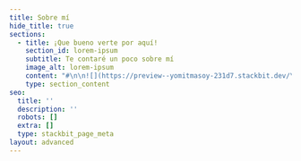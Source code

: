 ```yaml
---
title: Sobre mí
hide_title: true
sections:
  - title: ¡Que bueno verte por aquí!
    section_id: lorem-ipsum
    subtitle: Te contaré un poco sobre mí
    image_alt: lorem-ipsum
    content: "#\n\n![](https://preview--yomitmasoy-231d7.stackbit.dev/\\_static/app-assets/images/futuristic-goose.jpg)Soy Cecilia Mitma Villagómez y estoy aquí para compartir algunos aprendizajes que he adquirido en mi experiencia personal y profesional.\n\n#### Mi profesión\n\nEstudié Ingeniería Industrial en la Universidad Nacional Mayor de San Marcos y tengo 8 años de experiencia en Planeamiento Financiero, Planeamiento Estratégico, Costos, Presupuestos, Gestión de procesos, Gestión de Proyectos y Análisis de KPI’s. Me enfoco en buscar oportunidades de mejora apoyándome en información consistente y veraz que aporte valor a la toma de decisiones y al planteamiento de estrategias.\_\nMi objetivo es contribuir con el crecimiento de negocios y el desarrollo de equipos.\n\n#### Mi historia\n\nVengo de una familia muy unida y con mucho empuje, soy de Lima pero por mis venas corre sangre sureña, ya que mi madre es arequipeña y mi padre ayacuchano. Desde muy pequeña mis padres me enseñaron que siempre podemos encontrar una mejor versión de nosotros mismos y que cualquier obstáculo se resuelve con esfuerzo y creatividad.\n\n#### Mis valores\n\nOptimismo, Perseverancia, Amor, Coherencia y Liderazgo.\n"
    type: section_content
seo:
  title: ''
  description: ''
  robots: []
  extra: []
  type: stackbit_page_meta
layout: advanced
---
```

